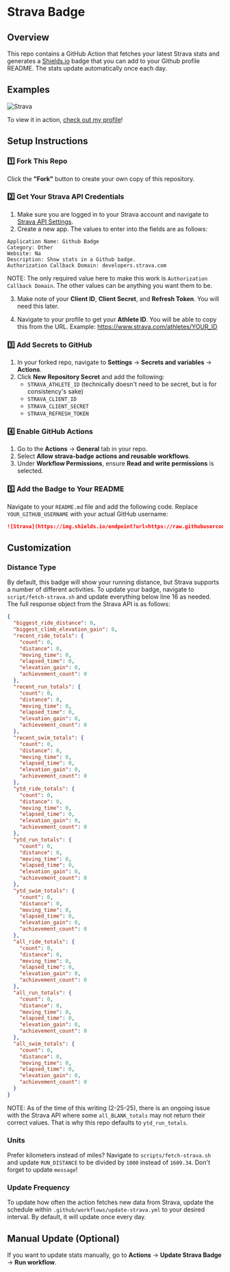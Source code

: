 # Strava Badge

## Overview

This repo contains a GitHub Action that fetches your latest Strava stats and generates a [Shields.io](https://shields.io/) badge that you can add to your Github profile README. The stats update automatically once each day.

## Examples

![Strava](https://img.shields.io/endpoint?url=https://raw.githubusercontent.com/hsimpson270/hsimpson270/main/strava.json&logo=strava&cacheSeconds=86400)

To view it in action, [check out my profile](https://github.com/hsimpson270)!

## Setup Instructions

### 1️⃣ Fork This Repo

Click the **"Fork"** button to create your own copy of this repository.

### 2️⃣ Get Your Strava API Credentials

1. Make sure you are logged in to your Strava account and navigate to [Strava API Settings](https://www.strava.com/settings/api).
2. Create a new app. The values to enter into the fields are as follows:

```
Application Name: Github Badge
Category: Other
Website: Na
Description: Show stats in a Github badge.
Authorization Callback Domain: developers.strava.com
```

NOTE: The only required value here to make this work is `Authorization Callback Domain`. The other values can be anything you want them to be.

3. Make note of your **Client ID**, **Client Secret**, and **Refresh Token**. You will need this later.

4. Navigate to your profile to get your **Athlete ID**. You will be able to copy this from the URL. Example: https://www.strava.com/athletes/YOUR_ID

### 3️⃣ Add Secrets to GitHub

1. In your forked repo, navigate to **Settings** → **Secrets and variables** → **Actions**.
2. Click **New Repository Secret** and add the following:
   - `STRAVA_ATHLETE_ID` (technically doesn't need to be secret, but is for consistency's sake)
   - `STRAVA_CLIENT_ID`
   - `STRAVA_CLIENT_SECRET`
   - `STRAVA_REFRESH_TOKEN`

### 4️⃣ Enable GitHub Actions

1. Go to the **Actions** → **General** tab in your repo.
2. Select **Allow strava-badge actions and reusable workflows**.
3. Under **Workflow Permissions**, ensure **Read and write permissions** is selected.

### 5️⃣ Add the Badge to Your README

Navigate to your `README.md` file and add the following code. Replace `YOUR_GITHUB_USERNAME` with your actual GitHub username:

```markdown
![Strava](https://img.shields.io/endpoint?url=https://raw.githubusercontent.com/YOUR_GITHUB_USERNAME/strava-badge/main/strava.json&logo=strava&cacheSeconds=86400)
```

## Customization

### Distance Type

By default, this badge will show your running distance, but Strava supports a number of different activities. To update your badge, navigate to `script/fetch-strava.sh` and update everything below line 16 as needed. The full response object from the Strava API is as follows:

```json
{
  "biggest_ride_distance": 0,
  "biggest_climb_elevation_gain": 0,
  "recent_ride_totals": {
    "count": 0,
    "distance": 0,
    "moving_time": 0,
    "elapsed_time": 0,
    "elevation_gain": 0,
    "achievement_count": 0
  },
  "recent_run_totals": {
    "count": 0,
    "distance": 0,
    "moving_time": 0,
    "elapsed_time": 0,
    "elevation_gain": 0,
    "achievement_count": 0
  },
  "recent_swim_totals": {
    "count": 0,
    "distance": 0,
    "moving_time": 0,
    "elapsed_time": 0,
    "elevation_gain": 0,
    "achievement_count": 0
  },
  "ytd_ride_totals": {
    "count": 0,
    "distance": 0,
    "moving_time": 0,
    "elapsed_time": 0,
    "elevation_gain": 0,
    "achievement_count": 0
  },
  "ytd_run_totals": {
    "count": 0,
    "distance": 0,
    "moving_time": 0,
    "elapsed_time": 0,
    "elevation_gain": 0,
    "achievement_count": 0
  },
  "ytd_swim_totals": {
    "count": 0,
    "distance": 0,
    "moving_time": 0,
    "elapsed_time": 0,
    "elevation_gain": 0,
    "achievement_count": 0
  },
  "all_ride_totals": {
    "count": 0,
    "distance": 0,
    "moving_time": 0,
    "elapsed_time": 0,
    "elevation_gain": 0,
    "achievement_count": 0
  },
  "all_run_totals": {
    "count": 0,
    "distance": 0,
    "moving_time": 0,
    "elapsed_time": 0,
    "elevation_gain": 0,
    "achievement_count": 0
  },
  "all_swim_totals": {
    "count": 0,
    "distance": 0,
    "moving_time": 0,
    "elapsed_time": 0,
    "elevation_gain": 0,
    "achievement_count": 0
  }
}
```

NOTE: As of the time of this writing (2-25-25), there is an ongoing issue with the Strava API where some `all_BLANK_totals` may not return their correct values. That is why this repo defaults to `ytd_run_totals`.

### Units

Prefer kilometers instead of miles? Navigate to `scripts/fetch-strava.sh` and update `RUN_DISTANCE` to be divided by `1000` instead of `1609.34`. Don't forget to update `message`!

### Update Frequency

To update how often the action fetches new data from Strava, update the schedule within `.github/workflows/update-strava.yml` to your desired interval. By default, it will update once every day.

## Manual Update (Optional)

If you want to update stats manually, go to **Actions** → **Update Strava Badge** → **Run workflow**.
